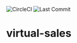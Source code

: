 ![CircleCI](https://img.shields.io/circleci/build/github/Carlinhao/virtual-sales)
![Last Commit](https://img.shields.io/github/last-commit/Carlinhao/virtual-sales)

# virtual-sales
